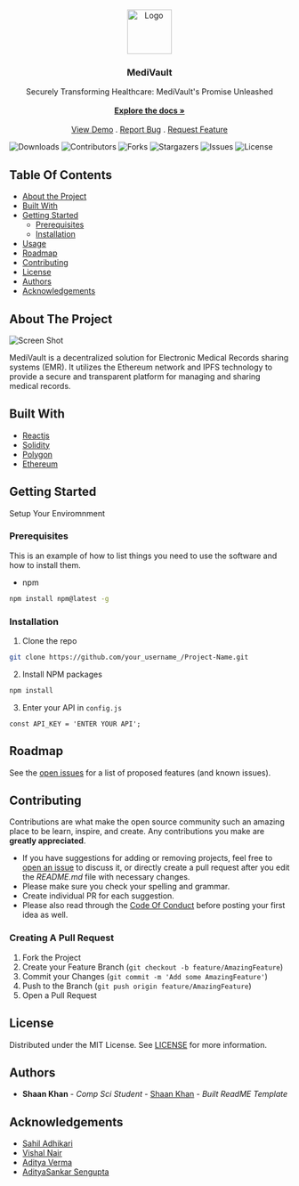 <br/>
<p align="center">
  <a href="https://github.com/Sahilopl/MOZOHACK">
    <img src="" alt="Logo" width="80" height="80">
  </a>

  <h3 align="center">MediVault</h3>

  <p align="center">
    Securely Transforming Healthcare: MediVault's Promise Unleashed
    <br/>
    <br/>
    <a href="https://github.com/Sahilopl/MOZOHACK"><strong>Explore the docs »</strong></a>
    <br/>
    <br/>
    <a href="https://github.com/Sahilopl/MOZOHACK">View Demo</a>
    .
    <a href="https://github.com/Sahilopl/MOZOHACK/issues">Report Bug</a>
    .
    <a href="https://github.com/Sahilopl/MOZOHACK/issues">Request Feature</a>
  </p>
</p>

![Downloads](https://img.shields.io/github/downloads/Sahilopl/MOZOHACK/total) ![Contributors](https://img.shields.io/github/contributors/Sahilopl/MOZOHACK?color=dark-green) ![Forks](https://img.shields.io/github/forks/Sahilopl/MOZOHACK?style=social) ![Stargazers](https://img.shields.io/github/stars/Sahilopl/MOZOHACK?style=social) ![Issues](https://img.shields.io/github/issues/Sahilopl/MOZOHACK) ![License](https://img.shields.io/github/license/Sahilopl/MOZOHACK) 

## Table Of Contents

* [About the Project](#about-the-project)
* [Built With](#built-with)
* [Getting Started](#getting-started)
  * [Prerequisites](#prerequisites)
  * [Installation](#installation)
* [Usage](#usage)
* [Roadmap](#roadmap)
* [Contributing](#contributing)
* [License](#license)
* [Authors](#authors)
* [Acknowledgements](#acknowledgements)

## About The Project

![Screen Shot](images/screenshot.png)

MediVault is a decentralized solution for Electronic Medical Records sharing systems (EMR). It utilizes the Ethereum network and IPFS technology to provide a secure and transparent platform for managing and sharing medical records.

## Built With

* [Reactjs]()
* [Solidity]()
* [Polygon]()
* [Ethereum]()

## Getting Started

Setup Your Enviromnment

### Prerequisites

This is an example of how to list things you need to use the software and how to install them.

* npm

```sh
npm install npm@latest -g
```

### Installation



1. Clone the repo

```sh
git clone https://github.com/your_username_/Project-Name.git
```

2. Install NPM packages

```sh
npm install
```

3. Enter your API in `config.js`

```JS
const API_KEY = 'ENTER YOUR API';
```


## Roadmap

See the [open issues](https://github.com/Sahilopl/MOZOHACK/issues) for a list of proposed features (and known issues).

## Contributing

Contributions are what make the open source community such an amazing place to be learn, inspire, and create. Any contributions you make are **greatly appreciated**.
* If you have suggestions for adding or removing projects, feel free to [open an issue](https://github.com/Sahilopl/MOZOHACK/issues/new) to discuss it, or directly create a pull request after you edit the *README.md* file with necessary changes.
* Please make sure you check your spelling and grammar.
* Create individual PR for each suggestion.
* Please also read through the [Code Of Conduct](https://github.com/Sahilopl/MOZOHACK/blob/main/CODE_OF_CONDUCT.md) before posting your first idea as well.

### Creating A Pull Request

1. Fork the Project
2. Create your Feature Branch (`git checkout -b feature/AmazingFeature`)
3. Commit your Changes (`git commit -m 'Add some AmazingFeature'`)
4. Push to the Branch (`git push origin feature/AmazingFeature`)
5. Open a Pull Request

## License

Distributed under the MIT License. See [LICENSE](https://github.com/Sahilopl/MOZOHACK/blob/main/LICENSE.md) for more information.

## Authors

* **Shaan Khan** - *Comp Sci Student* - [Shaan Khan](https://github.com/ShaanCoding/) - *Built ReadME Template*

## Acknowledgements

* [Sahil Adhikari](https://github.com/Sahilopl)
* [Vishal Nair](https://github.com/Whis2903)
* [Aditya Verma](https://github.com/ADITYAVOFFICIAL/Mavericks)
* [AdityaSankar Sengupta]()

